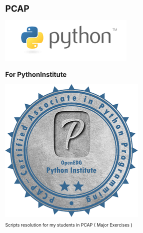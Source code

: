# PCAP 
![Drag Python](img/python.png)

## For PythonInstitute

![Drag Python](img/pcap-python.png)

Scripts resolution for my students in PCAP ( Major Exercises )
